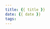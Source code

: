 ```yaml
---
title: {{ title }}
date: {{ date }}
tags:
---
```


<!-- <meta name="referrer" content="no-referrer" /> -->
